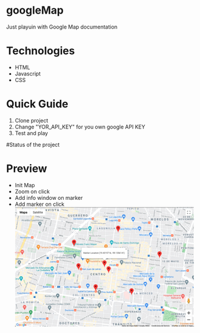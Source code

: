 # googleMap
Just playuin with Google Map documentation

# Technologies

* HTML
* Javascript
* CSS

# Quick Guide 

1. Clone project 
2. Change "YOR_API_KEY" for you own google API KEY
3. Test and play 

#Status of the project 
# Preview
* Init Map 
* Zoom on click
* Add info window on marker
* Add marker on click
![](https://github.com/mglacayo07/images/blob/main/googleMap/googleMap.png)<br>
